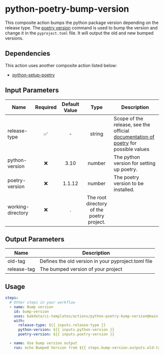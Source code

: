 # python-poetry-bump-version

This composite action bumps the python package version depending on the release type. The [poetry version](https://python-poetry.org/docs/cli/#version) command is used to bump the version and change it
in the `pyproject.toml` file. It will output the old and new bumped versions.

## Dependencies

This action uses another composite action listed below:

* [python-setup-poetry](https://github.com/bakdata/ci-templates/tree/main/actions/python-setup-poetry)

## Input Parameters

| Name              | Required | Default Value |  Type   | Description                                                                                                                        |
|-------------------|:--------:|:-------------:|:-------:|------------------------------------------------------------------------------------------------------------------------------------|
| release-type      |    ✅     |       -       | string  | Scope of the release, see the official [documentation of poetry](https://python-poetry.org/docs/cli/#version) for possible values  |
| python-version    |    ❌     |     3.10      | number  | The python version for setting up poetry.                                                                                          |
| poetry-version    |    ❌     |    1.1.12     | number  | The poetry version to be installed.                                                                                                |
| working-directory |    ❌     |       .       | The root directory of the poetry project. |

## Output Parameters

| Name        | Description                                         |
|-------------|-----------------------------------------------------|
| old-tag     | Defines the old version in your pyproject.toml file |
| release-tag | The bumped version of your project                  |

## Usage

```yaml
steps:
  # Other steps in your workflow
  - name: Bump version
    id: bump-version
    uses: bakdata/ci-templates/actions/python-poetry-bump-version@main
    with:
      release-type: ${{ inputs.release-type }}
      python-version: ${{ inputs.python-version }}
      poetry-version: ${{ inputs.poetry-version }}

  - name: Use bump version output
    run: echo Bumped Version from ${{ steps.bump-version.outputs.old-tag }} to ${{ steps.bump-version.outputs.release-tag }}
```
